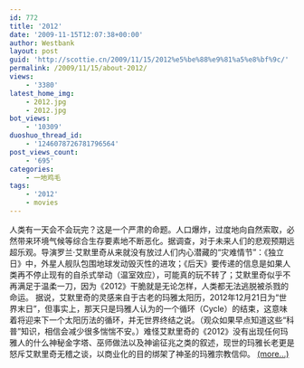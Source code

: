 ```yaml
---
id: 772
title: '2012'
date: '2009-11-15T12:07:38+00:00'
author: Westbank
layout: post
guid: 'http://scottie.cn/2009/11/15/2012%e5%be%88%e9%81%a5%e8%bf%9c/'
permalink: /2009/11/15/about-2012/
views:
    - '3380'
latest_home_img:
    - 2012.jpg
    - 2012.jpg
bot_views:
    - '10309'
duoshuo_thread_id:
    - '1246078726781796564'
post_views_count:
    - '695'
categories:
    - 一地鸡毛
tags:
    - '2012'
    - movies
---
```


人类有一天会不会玩完？这是一个严肃的命题。人口爆炸，过度地向自然索取，必然带来环境气候等综合生存要素地不断恶化。据调查，对于未来人们的悲观预期远超乐观。导演罗兰·艾默里奇从来就没有放过人们内心潜藏的“灾难情节”：《独立日》中，外星人舰队包围地球发动毁灭性的进攻；《后天》要传递的信息是如果人类再不停止现有的自杀式举动（温室效应），可能真的玩不转了；艾默里奇似乎不再满足于温柔一刀，因为《2012》干脆就是无论怎样，人类都无法逃脱被杀戮的命运。 据说，艾默里奇的灵感来自于古老的玛雅太阳历，2012年12月21日为“世界末日”，但事实上，那天只是玛雅人认为的一个循环（Cycle）的结束，这意味着将迎来下一个太阳历法的循环，并无世界终结之说。（观众如果早点知道这些“科普”知识，相信会减少很多惴惴不安。）难怪艾默里奇的《2012》没有出现任何玛雅人的什么神秘金字塔、巫师做法以及神谕征兆之类的叙述，现世的玛雅长老更是怒斥艾默里奇无稽之谈，以商业化的目的绑架了神圣的玛雅宗教信仰。 [<span aria-label="Continue reading 2012">(more…)</span>](http://farbank.net/2009/11/15/about-2012/#more-772)
